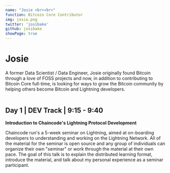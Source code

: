 ```yaml
---
name: "Josie <br><br>"
function: Bitcoin Core Contributor
img: josie.png
twitter: 'josibake'
github: josibake
showPage: true
---
```


# Josie
 
A former Data Scientist / Data Engineer, Josie originally found Bitcoin through a love of FOSS projects and now, in addition to contributing to Bitcoin Core full-time, is looking for ways to grow the Bitcoin community by helping others become Bitcoin and Lightning developers.
<br><br>

## Day 1 | DEV Track | 9:15 - 9:40

<b>Introduction to Chaincode's Lightning Protocol Development</b><br>

Chaincode run's a 5-week seminar on Lightning, aimed at on-boarding developers to understanding and working on the Lightning Network. All of the material for the seminar is open source and any group of individuals can organize their own "seminar" or work through the material at their own pace. The goal of this talk is to explain the distributed learning format, introduce the material, and talk about my personal experience as a seminar participant.<br><br>



